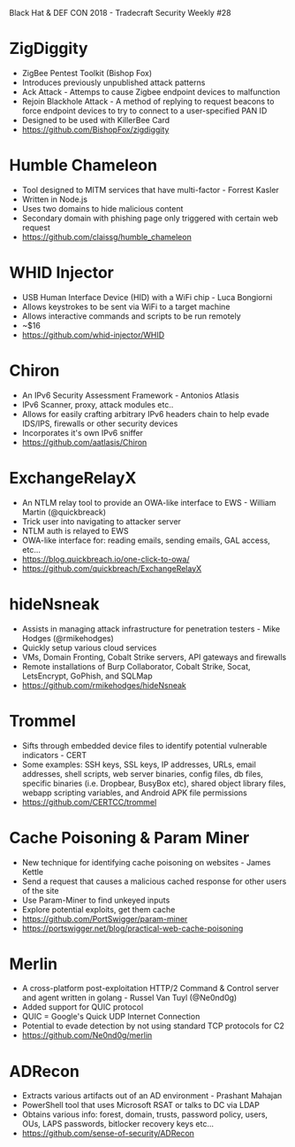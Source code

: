 Black Hat & DEF CON 2018 - Tradecraft Security Weekly #28

# ZigDiggity
- ZigBee Pentest Toolkit (Bishop Fox)
- Introduces previously unpublished attack patterns
- Ack Attack - Attemps to cause Zigbee endpoint devices to malfunction
- Rejoin Blackhole Attack - A method of replying to request beacons to force endpoint devices to try to connect to a user-specified PAN ID
- Designed to be used with KillerBee Card
- https://github.com/BishopFox/zigdiggity
# Humble Chameleon
- Tool designed to MITM services that have multi-factor - Forrest Kasler
- Written in Node.js
- Uses two domains to hide malicious content
- Secondary domain with phishing page only triggered with certain web request
- https://github.com/claissg/humble_chameleon
# WHID Injector
- USB Human Interface Device (HID) with a WiFi chip - Luca Bongiorni
- Allows keystrokes to be sent via WiFi to a target machine
- Allows interactive commands and scripts to be run remotely
- ~$16
- https://github.com/whid-injector/WHID
# Chiron
- An IPv6 Security Assessment Framework - Antonios Atlasis
- IPv6 Scanner, proxy, attack modules etc..
- Allows for easily crafting arbitrary IPv6 headers chain to help evade IDS/IPS, firewalls or other security devices
- Incorporates it's own IPv6 sniffer
- https://github.com/aatlasis/Chiron
# ExchangeRelayX
- An NTLM relay tool to provide an OWA-like interface to EWS - William Martin (@quickbreack)
- Trick user into navigating to attacker server
- NTLM auth is relayed to EWS
- OWA-like interface for: reading emails, sending emails, GAL access, etc...
- https://blog.quickbreach.io/one-click-to-owa/
- https://github.com/quickbreach/ExchangeRelayX
# hideNsneak
- Assists in managing attack infrastructure for penetration testers - Mike Hodges (@rmikehodges)
- Quickly setup various cloud services
- VMs, Domain Fronting, Cobalt Strike servers, API gateways and firewalls
- Remote installations of Burp Collaborator, Cobalt Strike, Socat, LetsEncrypt, GoPhish, and SQLMap
- https://github.com/rmikehodges/hideNsneak
# Trommel
- Sifts through embedded device files to identify potential vulnerable indicators - CERT
- Some examples: SSH keys, SSL keys, IP addresses, URLs, email addresses, shell scripts, web server binaries, config files, db files, specific binaries (i.e. Dropbear, BusyBox etc), shared object library files, webapp scripting variables, and Android APK file permissions
- https://github.com/CERTCC/trommel
# Cache Poisoning & Param Miner
- New technique for identifying cache poisoning on websites - James Kettle
- Send a request that causes a malicious cached response for other users of the site
- Use Param-Miner to find unkeyed inputs 
- Explore potential exploits, get them cache
- https://github.com/PortSwigger/param-miner
- https://portswigger.net/blog/practical-web-cache-poisoning
# Merlin
- A cross-platform post-exploitation HTTP/2 Command & Control server and agent written in golang - Russel Van Tuyl (@Ne0nd0g)
- Added support for QUIC protocol
- QUIC = Google's Quick UDP Internet Connection
- Potential to evade detection by not using standard TCP protocols for C2
- https://github.com/Ne0nd0g/merlin
# ADRecon
- Extracts various artifacts out of an AD environment - Prashant Mahajan
- PowerShell tool that uses Microsoft RSAT or talks to DC via LDAP
- Obtains various info: forest, domain, trusts, password policy, users, OUs, LAPS passwords, bitlocker recovery keys etc...
- https://github.com/sense-of-security/ADRecon